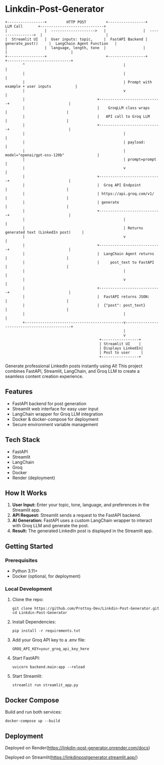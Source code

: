 # Linkdin-Post-Generator
```
+-----------------+         HTTP POST         +-----------------+       LLM Call       +-----------------------------+
|                 |  -------------------->   |                 |  ----------------->  |                             |
|  Streamlit UI   |  User inputs: topic,     |  FastAPI Backend |  generate_post()     |  LangChain Agent Function   |
|                 |  language, length, tone  |                 |                      |                             |
+-----------------+                           +-----------------+                      +-----------------------------+
        ^                                             |                                             |
        |                                             |                                             |
        |                                             | Prompt with example + user inputs           |
        |                                             v                                             |
        |                                 +----------------------------+                           |
        |                                 |    GroqLLM class wraps     |                           |
        |                                 |   API call to Groq LLM    |                           |
        |                                 +----------------------------+                           |
        |                                             |                                             |
        |                                             | payload:                                   |
        |                                             | model="openai/gpt-oss-120b"               |
        |                                             | prompt=prompt                               |
        |                                             v                                             |
        |                                 +----------------------------+                           |
        |                                 |  Groq API Endpoint         |                           |
        |                                 | https://api.groq.com/v1/   |                           |
        |                                 | generate                   |                           |
        |                                 +----------------------------+                           |
        |                                             |                                             |
        |                                             | Returns generated text (LinkedIn post)     |
        |                                             v                                             |
        |                                 +----------------------------+                           |
        |                                 |  LangChain Agent returns   |                           |
        |                                 |     post_text to FastAPI   |                           |
        |                                             |                                             |
        |                                             v                                             |
        |                                 +----------------------------+                           |
        |                                 |  FastAPI returns JSON:     |                           |
        |                                 |  {"post": post_text}       |                           |
        |                                             |                                             |
        +---------------------------------------------v---------------------------------------------+
                                                      |
                                                      v
                                           +-----------------+
                                           | Streamlit UI    |
                                           | Displays LinkedIn|
                                           | Post to user     |
                                           +-----------------+
```

Generate professional LinkedIn posts instantly using AI! This project combines FastAPI, Streamlit, LangChain, and Groq LLM to create a seamless content creation experience.

## Features
- FastAPI backend for post generation
- Streamlit web interface for easy user input
- LangChain wrapper for Groq LLM integration
- Docker & docker-compose for deployment
- Secure environment variable management

## Tech Stack
- FastAPI
- Streamlit
- LangChain
- Groq
- Docker
- Render (deployment)

## How It Works
1. **User Input:** Enter your topic, tone, language, and preferences in the Streamlit app.
2. **API Request:** Streamlit sends a request to the FastAPI backend.
3. **AI Generation:** FastAPI uses a custom LangChain wrapper to interact with Groq LLM and generate the post.
4. **Result:** The generated LinkedIn post is displayed in the Streamlit app.

## Getting Started

### Prerequisites
- Python 3.11+
- Docker (optional, for deployment)

### Local Development
1. Clone the repo:
   ```
   git clone https://github.com/Prottoy-Dev/Linkdin-Post-Generator.git
   cd Linkdin-Post-Generator
   ```
2. Install Dependencies:
   ```
   pip install -r requirements.txt
   ```
3. Add your Groq API key to a .env file:
   ```
   GROQ_API_KEY=your_groq_api_key_here
   ```
4. Start FastAPI:
   ```
   uvicorn backend.main:app --reload
   ```
5. Start Streamlit:
   ```
   streamlit run streamlit_app.py
   ```
## Docker Compose
Build and run both services:
```
docker-compose up --build
```
## Deployment
Deployed on Render(https://linkdin-post-generator.onrender.com/docs)

Deployed on Streamlit(https://linkdinpostgenerator.streamlit.app/)


